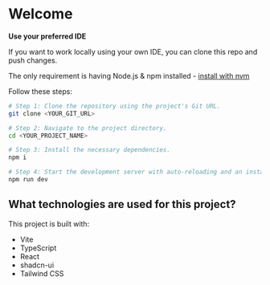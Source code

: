 # Welcome 

**Use your preferred IDE**

If you want to work locally using your own IDE, you can clone this repo and push changes.

The only requirement is having Node.js & npm installed - [install with nvm](https://github.com/nvm-sh/nvm#installing-and-updating)

Follow these steps:

```sh
# Step 1: Clone the repository using the project's Git URL.
git clone <YOUR_GIT_URL>

# Step 2: Navigate to the project directory.
cd <YOUR_PROJECT_NAME>

# Step 3: Install the necessary dependencies.
npm i

# Step 4: Start the development server with auto-reloading and an instant preview.
npm run dev
```

## What technologies are used for this project?

This project is built with:

- Vite
- TypeScript
- React
- shadcn-ui
- Tailwind CSS



